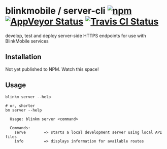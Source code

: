 # blinkmobile / server-cli [![npm](https://img.shields.io/npm/v/@blinkmobile/server-cli.svg?maxAge=2592000)](https://www.npmjs.com/package/@blinkmobile/server-cli) [![AppVeyor Status](https://ci.appveyor.com/api/projects/status/github/blinkmobile/server-cli?branch=master&svg=true)](https://ci.appveyor.com/project/blinkmobile/server-cli) [![Travis CI Status](https://travis-ci.org/blinkmobile/server-cli.svg?branch=master)](https://travis-ci.org/blinkmobile/server-cli)

develop, test and deploy server-side HTTPS endpoints for use with BlinkMobile services


## Installation

Not yet published to NPM. Watch this space!


## Usage

```
blinkm server --help

# or, shorter
bm server --help
```

```
  Usage: blinkm server <command>

  Commands:
    serve        => starts a local development server using local API files
    info         => displays information for available routes 
```
